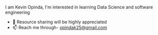I am Kevin Opinda,
I'm interested in learning Data Science and software engineering
- 💞️ Resource sharing will be highly appreciated
- 📫 Reach me through- opindak25@gmail.com

<!---
Opindak/Opindak is a ✨ special ✨ repository because its `README.md` (this file) appears on your GitHub profile.
You can click the Preview link to take a look at your changes.
--->
